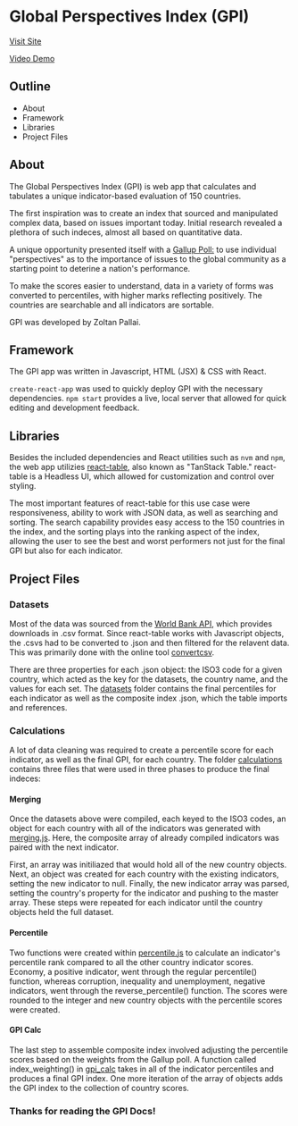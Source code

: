 # Global Perspectives Index (GPI)

[Visit Site](https://global-perspectives-index.netlify.app)

[Video Demo](https://youtu.be/Gqyl3O0oQXc)

## Outline
- About
- Framework
- Libraries
- Project Files

## About

The Global Perspectives Index (GPI) is web app that calculates and tabulates a unique indicator-based evaluation of 150 countries.

The first inspiration was to create an index that sourced and manipulated complex data, based on issues important today. Initial research revealed a plethora of such indeces, almost all based on quantitative data. 

A unique opportunity presented itself with a [Gallup Poll:](https://www.gallup-international.bg/en/32507/corruption-tops-the-list-as-the-worlds-most-important-problem-according-to-win-gallup-internationals-annual-poll/) to use individual "perspectives" as to the importance of issues to the global community as a starting point to deterine a nation's performance. 

To make the scores easier to understand, data in a variety of forms was converted to percentiles, with higher marks reflecting positively. The countries are searchable and all indicators are sortable.

GPI was developed by Zoltan Pallai.

## Framework

The GPI app was written in Javascript, HTML (JSX) & CSS with React.

`create-react-app` was used to quickly deploy GPI with the necessary dependencies. `npm start` provides a live, local server that allowed for quick editing and development feedback. 

## Libraries 

Besides the included dependencies and React utilities such as `nvm` and `npm`, the web app utilizies [react-table](https://tanstack.com/table/v8), also known as "TanStack Table." react-table is a Headless UI, which allowed for customization and control over styling. 

The most important features of react-table for this use case were responsiveness, ability to work with JSON data, as well as searching and sorting. The search capability provides easy access to the 150 countries in the index, and the sorting plays into the ranking aspect of the index, allowing the user to see the best and worst performers not just for the final GPI but also for each indicator. 

## Project Files

### Datasets

Most of the data was sourced from the [World Bank API](https://data.worldbank.org), which provides downloads in .csv format. Since react-table works with Javascript objects, the .csvs had to be converted to .json and then filtered for the relavent data. This was primarily done with the online tool [convertcsv](https://www.convertcsv.com/csv-to-json.htm). 

There are three properties for each .json object: the ISO3 code for a given country, which acted as the key for the datasets, the country name, and the values for each set. The [datasets](./src/datasets/) folder contains the final percentiles for each indicator as well as the composite index .json, which the table imports and references. 

### Calculations 

A lot of data cleaning was required to create a percentile score for each indicator, as well as the final GPI, for each country. The folder [calculations](./src/calculations/) contains three files that were used in three phases to produce the final indeces:

#### Merging

Once the datasets above were compiled, each keyed to the ISO3 codes, an object for each country with all of the indicators was generated with [merging.js](./src/calculations/merging.js). Here, the composite array of already compiled indicators was paired with the next indicator. 

First, an array was initiliazed that would hold all of the new country objects. Next, an object was created for each country with the existing indicators, setting the new indicator to null. Finally, the new indicator array was parsed, setting the country's property for the indicator and pushing to the master array. These steps were repeated for each indicator until the country objects held the full dataset. 

#### Percentile

Two functions were created within [percentile.js](./src/calculations/percentile.js) to calculate an indicator's percentile rank compared to all the other country indicator scores. Economy, a positive indicator, went through the regular percentile() function, whereas corruption, inequality and unemployment, negative indicators, went through the reverse_percentile() function. The scores were rounded to the integer and new country objects with the percentile scores were created. 

#### GPI Calc

The last step to assemble composite index involved adjusting the percentile scores based on the weights from the Gallup poll. A function called index_weighting() in [gpi_calc](./src/calculations/gpi_calc.js) takes in all of the indicator percentiles and produces a final GPI index. One more iteration of the array of objects adds the GPI index to the collection of country scores.  

### Thanks for reading the GPI Docs!






























